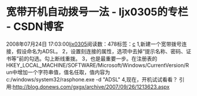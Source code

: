 # 宽带开机自动拨号一法 - ljx0305的专栏 - CSDN博客
2008年07月24日 17:03:00[ljx0305](https://me.csdn.net/ljx0305)阅读数：478标签：[c](https://so.csdn.net/so/search/s.do?q=c&t=blog)
1,新建一个宽带拨号连接，假设命名为ADSL。
2，设置刻连接的属性，选项中去掉“提示名称、密码、证书等”前的勾选。勾上断线重拨。
3，也是最重要一步。在注册表的HKEY_LOCAL_MACHINE/SOFTWARE/Microsoft/Windows/CurrentVersion/Run中增加一个字符串值，值名任取，值内容为c:/windows/system32/rasphone.exe -d "ADSL"
4,现在，开机试试看看？
引用:http://blog.donews.com/gxgx/archive/2007/09/26/1213623.aspx

